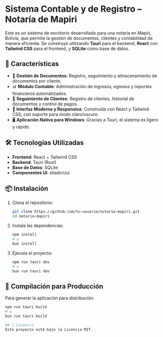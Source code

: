 # Sistema Contable y de Registro – Notaría de Mapiri

Este es un sistema de escritorio desarrollado para una notaría en Mapiri, Bolivia, que permite la gestión de documentos, clientes y contabilidad de manera eficiente. Se construyó utilizando **Tauri** para el backend, **React** con **Tailwind CSS** para el frontend, y **SQLite** como base de datos.

## 🚀 Características

- 📄 **Gestión de Documentos**: Registro, seguimiento y almacenamiento de documentos por cliente.
- 📊 **Módulo Contable**: Administración de ingresos, egresos y reportes financieros automatizados.
- 👥 **Seguimiento de Clientes**: Registro de clientes, historial de documentos y control de pagos.
- 📌 **Interfaz Moderna y Responsiva**: Construida con React y Tailwind CSS, con soporte para modo claro/oscuro.
- 🖥️ **Aplicación Nativa para Windows**: Gracias a Tauri, el sistema es ligero y rápido.

## 🛠️ Tecnologías Utilizadas

- **Frontend**: React + Tailwind CSS
- **Backend**: Tauri (Rust)
- **Base de Datos**: SQLite
- **Componentes UI**: shadcn/ui

## 📦 Instalación

1. Clona el repositorio:
   ```sh
   git clone https://github.com/tu-usuario/notaria-mapiri.git
   cd notaria-mapiri

2. Instala las dependencias:
   ```sh
   npm install
   # o
   bun install

3. Ejecuta el proyecto:
   ```sh
   npm run tauri dev
   # o
   bun run tauri dev

## 🚀 Compilación para Producción
Para generar la aplicación para distribución:
   ```sh
   npm run tauri build
   # o
   bun run tauri build

## 📝 Licencia
Este proyecto está bajo la Licencia MIT.